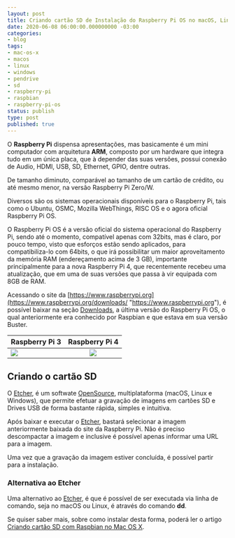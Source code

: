 ```yaml
---
layout: post
title: Criando cartão SD de Instalação do Raspberry Pi OS no macOS, Linux e Windows
date: 2020-06-08 06:00:00.000000000 -03:00
categories:
- blog
tags:
- mac-os-x
- macos
- linux
- windows
- pendrive
- sd
- raspberry-pi
- raspbian
- raspberry-pi-os
status: publish
type: post
published: true
---
```


O **Raspberry Pi** dispensa apresentações, mas basicamente é um mini computador com arquitetura **ARM**, composto por um hardware que integra tudo em um única placa, que à depender das suas versões, possui conexão de Audio, HDMI, USB, SD, Ethernet, GPIO, dentre outras.

De tamanho diminuto, comparável ao tamanho de um cartão de crédito, ou até mesmo menor, na versão Raspberry Pi Zero/W.

Diversos são os sistemas operacionais disponíveis para o Raspberry Pi, tais como o Ubuntu, OSMC, Mozilla WebThings, RISC OS e o agora oficial Raspberry Pi OS.

O Raspberry Pi OS é a versão oficial do sistema operacional do Raspberry Pi, sendo até o momento, compatível apenas com 32bits, mas é claro, por pouco tempo, visto que esforços estão sendo aplicados, para compatibiliza-lo com 64bits, o que irá possibilitar um maior aproveitamento da memória RAM (endereçamento acima de 3 GB), importante principalmente para a nova Raspberry Pi 4, que recentemente recebeu uma atualização, que em uma de suas versões que passa à vir equipada com 8GB de RAM.

Acessando o site da [https://www.raspberrypi.org](https://www.raspberrypi.org/downloads/ "https://www.raspberrypi.org"), é possível baixar na seção [Downloads](https://www.raspberrypi.org/downloads/ "Download Raspberry Pi OS"), a última versão do Raspberry Pi OS, o qual anteriormente era conhecido por Raspbian e que estava em sua versão Buster.

| Raspberry Pi 3  | Raspberry Pi 4  |
| --------------- |:---------------:|
| <a href="https://www.amazon.com.br/gp/product/B01CD5VC92?ie=UTF8&linkCode=li2&tag=schmitz-20&linkId=4f2021a2a4c1b0a33eec617fd9541a9a&language=pt_BR&ref_=as_li_ss_il" target="_blank"><img border="0" src="//ws-na.amazon-adsystem.com/widgets/q?_encoding=UTF8&ASIN=B01CD5VC92&Format=_SL160_&ID=AsinImage&MarketPlace=BR&ServiceVersion=20070822&WS=1&tag=schmitz-20&language=pt_BR" ></a><img src="https://ir-br.amazon-adsystem.com/e/ir?t=schmitz-20&language=pt_BR&l=li2&o=33&a=B01CD5VC92" width="1" height="1" border="0" alt="" style="border:none !important; margin:0px !important;" /> | <a href="https://www.amazon.com.br/gp/product/B07TC2BK1X?ie=UTF8&linkCode=li2&tag=schmitz-20&linkId=a1723e2362521127a480ceb4a9860096&language=pt_BR&ref_=as_li_ss_il" target="_blank"><img border="0" src="//ws-na.amazon-adsystem.com/widgets/q?_encoding=UTF8&ASIN=B07TC2BK1X&Format=_SL160_&ID=AsinImage&MarketPlace=BR&ServiceVersion=20070822&WS=1&tag=schmitz-20&language=pt_BR" ></a><img src="https://ir-br.amazon-adsystem.com/e/ir?t=schmitz-20&language=pt_BR&l=li2&o=33&a=B07TC2BK1X" width="1" height="1" border="0" alt="" style="border:none !important; margin:0px !important;" /> |

## Criando o cartão SD

O [Etcher](https://www.balena.io/etcher/ "https://www.balena.io/etcher/"), é um softwate [OpenSource](https://github.com/balena-io/etcher "https://github.com/balena-io/etcher"), multiplataforma (macOS, Linux e Windows), que permite efetuar a gravação de imagens em cartões SD e Drives USB de forma bastante rápida, simples e intuitiva.

Após baixar e executar o [Etcher](https://www.balena.io/etcher/ "https://www.balena.io/etcher/"), bastará selecionar a imagem anteriormente baixada do site da Raspberry Pi. Não é preciso descompactar a imagem e inclusive é possível apenas informar uma URL para a imagem.

Uma vez que a gravação da imagem estiver concluída, é possível partir para a instalação.

### Alternativa ao Etcher

Uma alternativo ao [Etcher](https://www.balena.io/etcher/ "https://www.balena.io/etcher/"), é que é possível de ser executada via linha de comando, seja no macOS ou Linux, é através do comando **dd**.

Se quiser saber mais, sobre como instalar desta forma, poderá ler o artigo [Criando cartão SD com Raspbian no Mac OS X](https://www.maiconschmitz.com.br/blog/2015/08/24/criando-sd-com-raspbian-no-mac-os-x/).